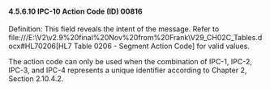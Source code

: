 #### 4.5.6.10 IPC-10 Action Code (ID) 00816

Definition: This field reveals the intent of the message. Refer to file:///E:\V2\v2.9%20final%20Nov%20from%20Frank\V29_CH02C_Tables.docx#HL70206[HL7 Table 0206 - Segment Action Code] for valid values.

The action code can only be used when the combination of IPC-1, IPC-2, IPC-3, and IPC-4 represents a unique identifier according to Chapter 2, Section 2.10.4.2.

